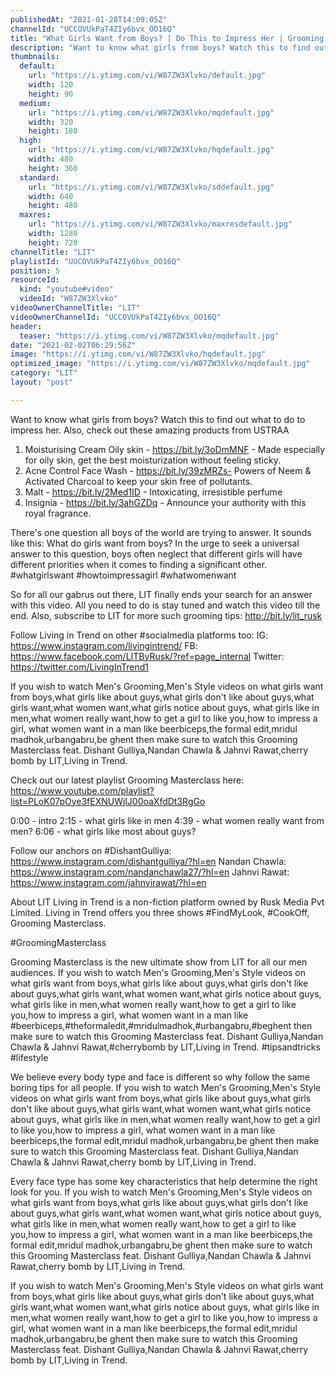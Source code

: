 ```yaml
---
publishedAt: "2021-01-28T14:09:05Z"
channelId: "UCCOVUkPaT4ZIy6bvx_OO16Q"
title: "What Girls Want from Boys? | Do This to Impress Her | Grooming Masterclass Ep16"
description: "Want to know what girls from boys? Watch this to find out what to do to impress her.\nAlso, check out these amazing products from USTRAA\n1) Moisturising Cream Oily skin - https://bit.ly/3oDmMNF - Made especially for oily skin, get the best moisturization without feeling sticky. \n2) Acne Control Face Wash -  https://bit.ly/39zMRZs-  Powers of Neem & Activated Charcoal to keep your skin free of pollutants. \n3) Malt -  https://bit.ly/2Med1ID - Intoxicating, irresistible perfume \n4) Insignia - https://bit.ly/3ahGZDq - Announce your authority with this royal fragrance. \n\nThere's one question all boys of the world are trying to answer. It sounds like this: What do girls want from boys? In the urge to seek a universal answer to this question, boys often neglect that different girls will have different priorities when it comes to finding a significant other. \n#whatgirlswant #howtoimpressagirl #whatwomenwant\n\nSo for all our gabrus out there, LIT finally ends your search for an answer with this video. All you need to do is stay tuned and watch this video till the end. Also, subscribe to LIT for more such grooming tips: http://bit.ly/lit_rusk\n\nFollow Living in Trend on other #socialmedia platforms too:\nIG: https://www.instagram.com/livingintrend/\nFB: https://www.facebook.com/LITByRusk/?ref=page_internal \nTwitter: https://twitter.com/LivingInTrend1\n\nIf you wish to watch Men's Grooming,Men's Style videos on what girls want from boys,what girls like about guys,what girls don't like about guys,what girls want,what women want,what girls notice about guys, what girls like in men,what women really want,how to get a girl to like you,how to impress a girl, what women want in a man like beerbiceps,the formal edit,mridul madhok,urbangabru,be ghent then make sure to watch this Grooming Masterclass feat. Dishant Gulliya,Nandan Chawla & Jahnvi Rawat,cherry bomb by LIT,Living in Trend.\n\nCheck out our latest playlist Grooming Masterclass here: https://www.youtube.com/playlist?list=PLoK07pOye3fEXNUWjlJ00oaXfdDt3RgGo\n\n0:00 - intro\n2:15 - what girls like in men\n4:39 -  what women really want from men?\n6:06 - what girls like most about guys?\n\nFollow our anchors on\n#DishantGulliya: https://www.instagram.com/dishantgulliya/?hl=en\nNandan Chawla: https://www.instagram.com/nandanchawla27/?hl=en\nJahnvi Rawat: https://www.instagram.com/jahnvirawat/?hl=en\n\nAbout LIT\nLiving in Trend is a non-fiction platform owned by Rusk Media Pvt Limited. Living in Trend offers you three shows #FindMyLook, #CookOff, Grooming Masterclass.\n\n#GroomingMasterclass\n\nGrooming Masterclass is the new ultimate show from LIT for all our men audiences.  If you wish to watch Men's Grooming,Men's Style videos on what girls want from boys,what girls like about guys,what girls don't like about guys,what girls want,what women want,what girls notice about guys, what girls like in men,what women really want,how to get a girl to like you,how to impress a girl, what women want in a man like #beerbiceps,#theformaledit,#mridulmadhok,#urbangabru,#beghent then make sure to watch this Grooming Masterclass feat. Dishant Gulliya,Nandan Chawla & Jahnvi Rawat,#cherrybomb by LIT,Living in Trend. #tipsandtricks #lifestyle\n\n\nWe believe every body type and face is different so why follow the same boring tips for all people. If you wish to watch Men's Grooming,Men's Style videos on what girls want from boys,what girls like about guys,what girls don't like about guys,what girls want,what women want,what girls notice about guys, what girls like in men,what women really want,how to get a girl to like you,how to impress a girl, what women want in a man like beerbiceps,the formal edit,mridul madhok,urbangabru,be ghent then make sure to watch this Grooming Masterclass feat. Dishant Gulliya,Nandan Chawla & Jahnvi Rawat,cherry bomb by LIT,Living in Trend.\n\n\nEvery face type has some key characteristics that help determine the right look for you. If you wish to watch Men's Grooming,Men's Style videos on what girls want from boys,what girls like about guys,what girls don't like about guys,what girls want,what women want,what girls notice about guys, what girls like in men,what women really want,how to get a girl to like you,how to impress a girl, what women want in a man like beerbiceps,the formal edit,mridul madhok,urbangabru,be ghent then make sure to watch this Grooming Masterclass feat. Dishant Gulliya,Nandan Chawla & Jahnvi Rawat,cherry bomb by LIT,Living in Trend.\n\nIf you wish to watch Men's Grooming,Men's Style videos on what girls want from boys,what girls like about guys,what girls don't like about guys,what girls want,what women want,what girls notice about guys, what girls like in men,what women really want,how to get a girl to like you,how to impress a girl, what women want in a man like beerbiceps,the formal edit,mridul madhok,urbangabru,be ghent then make sure to watch this Grooming Masterclass feat. Dishant Gulliya,Nandan Chawla & Jahnvi Rawat,cherry bomb by LIT,Living in Trend."
thumbnails:
  default:
    url: "https://i.ytimg.com/vi/W87ZW3Xlvko/default.jpg"
    width: 120
    height: 90
  medium:
    url: "https://i.ytimg.com/vi/W87ZW3Xlvko/mqdefault.jpg"
    width: 320
    height: 180
  high:
    url: "https://i.ytimg.com/vi/W87ZW3Xlvko/hqdefault.jpg"
    width: 480
    height: 360
  standard:
    url: "https://i.ytimg.com/vi/W87ZW3Xlvko/sddefault.jpg"
    width: 640
    height: 480
  maxres:
    url: "https://i.ytimg.com/vi/W87ZW3Xlvko/maxresdefault.jpg"
    width: 1280
    height: 720
channelTitle: "LIT"
playlistId: "UUCOVUkPaT4ZIy6bvx_OO16Q"
position: 5
resourceId:
  kind: "youtube#video"
  videoId: "W87ZW3Xlvko"
videoOwnerChannelTitle: "LIT"
videoOwnerChannelId: "UCCOVUkPaT4ZIy6bvx_OO16Q"
header:
  teaser: "https://i.ytimg.com/vi/W87ZW3Xlvko/mqdefault.jpg"
date: "2021-02-02T06:29:56Z"
image: "https://i.ytimg.com/vi/W87ZW3Xlvko/hqdefault.jpg"
optimized_image: "https://i.ytimg.com/vi/W87ZW3Xlvko/mqdefault.jpg"
category: "LIT"
layout: "post"

---
```

Want to know what girls from boys? Watch this to find out what to do to impress her.
Also, check out these amazing products from USTRAA
1) Moisturising Cream Oily skin - https://bit.ly/3oDmMNF - Made especially for oily skin, get the best moisturization without feeling sticky. 
2) Acne Control Face Wash -  https://bit.ly/39zMRZs-  Powers of Neem & Activated Charcoal to keep your skin free of pollutants. 
3) Malt -  https://bit.ly/2Med1ID - Intoxicating, irresistible perfume 
4) Insignia - https://bit.ly/3ahGZDq - Announce your authority with this royal fragrance. 

There's one question all boys of the world are trying to answer. It sounds like this: What do girls want from boys? In the urge to seek a universal answer to this question, boys often neglect that different girls will have different priorities when it comes to finding a significant other. 
#whatgirlswant #howtoimpressagirl #whatwomenwant

So for all our gabrus out there, LIT finally ends your search for an answer with this video. All you need to do is stay tuned and watch this video till the end. Also, subscribe to LIT for more such grooming tips: http://bit.ly/lit_rusk

Follow Living in Trend on other #socialmedia platforms too:
IG: https://www.instagram.com/livingintrend/
FB: https://www.facebook.com/LITByRusk/?ref=page_internal 
Twitter: https://twitter.com/LivingInTrend1

If you wish to watch Men's Grooming,Men's Style videos on what girls want from boys,what girls like about guys,what girls don't like about guys,what girls want,what women want,what girls notice about guys, what girls like in men,what women really want,how to get a girl to like you,how to impress a girl, what women want in a man like beerbiceps,the formal edit,mridul madhok,urbangabru,be ghent then make sure to watch this Grooming Masterclass feat. Dishant Gulliya,Nandan Chawla & Jahnvi Rawat,cherry bomb by LIT,Living in Trend.

Check out our latest playlist Grooming Masterclass here: https://www.youtube.com/playlist?list=PLoK07pOye3fEXNUWjlJ00oaXfdDt3RgGo

0:00 - intro
2:15 - what girls like in men
4:39 -  what women really want from men?
6:06 - what girls like most about guys?

Follow our anchors on
#DishantGulliya: https://www.instagram.com/dishantgulliya/?hl=en
Nandan Chawla: https://www.instagram.com/nandanchawla27/?hl=en
Jahnvi Rawat: https://www.instagram.com/jahnvirawat/?hl=en

About LIT
Living in Trend is a non-fiction platform owned by Rusk Media Pvt Limited. Living in Trend offers you three shows #FindMyLook, #CookOff, Grooming Masterclass.

#GroomingMasterclass

Grooming Masterclass is the new ultimate show from LIT for all our men audiences.  If you wish to watch Men's Grooming,Men's Style videos on what girls want from boys,what girls like about guys,what girls don't like about guys,what girls want,what women want,what girls notice about guys, what girls like in men,what women really want,how to get a girl to like you,how to impress a girl, what women want in a man like #beerbiceps,#theformaledit,#mridulmadhok,#urbangabru,#beghent then make sure to watch this Grooming Masterclass feat. Dishant Gulliya,Nandan Chawla & Jahnvi Rawat,#cherrybomb by LIT,Living in Trend. #tipsandtricks #lifestyle


We believe every body type and face is different so why follow the same boring tips for all people. If you wish to watch Men's Grooming,Men's Style videos on what girls want from boys,what girls like about guys,what girls don't like about guys,what girls want,what women want,what girls notice about guys, what girls like in men,what women really want,how to get a girl to like you,how to impress a girl, what women want in a man like beerbiceps,the formal edit,mridul madhok,urbangabru,be ghent then make sure to watch this Grooming Masterclass feat. Dishant Gulliya,Nandan Chawla & Jahnvi Rawat,cherry bomb by LIT,Living in Trend.


Every face type has some key characteristics that help determine the right look for you. If you wish to watch Men's Grooming,Men's Style videos on what girls want from boys,what girls like about guys,what girls don't like about guys,what girls want,what women want,what girls notice about guys, what girls like in men,what women really want,how to get a girl to like you,how to impress a girl, what women want in a man like beerbiceps,the formal edit,mridul madhok,urbangabru,be ghent then make sure to watch this Grooming Masterclass feat. Dishant Gulliya,Nandan Chawla & Jahnvi Rawat,cherry bomb by LIT,Living in Trend.

If you wish to watch Men's Grooming,Men's Style videos on what girls want from boys,what girls like about guys,what girls don't like about guys,what girls want,what women want,what girls notice about guys, what girls like in men,what women really want,how to get a girl to like you,how to impress a girl, what women want in a man like beerbiceps,the formal edit,mridul madhok,urbangabru,be ghent then make sure to watch this Grooming Masterclass feat. Dishant Gulliya,Nandan Chawla & Jahnvi Rawat,cherry bomb by LIT,Living in Trend.